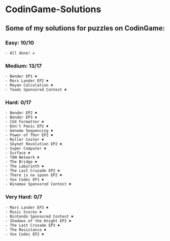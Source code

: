 ﻿# CodinGame-Solutions
## Some of my solutions for puzzles on CodinGame:

### Easy: 10/10
	- All done! ✔
	
### Medium: 13/17
	- Bender EP1 ✖
	- Mars Lander EP2 ✖
	- Mayan Calculation ✖
	- Teads Sponsored Contest ✖

### Hard: 0/17
	- Bender EP2 ✖
	- Bender EP3 ✖
	- CGX Formatter ✖
	- Don't Panic EP2 ✖
	- Genome Sequencing ✖
	- Power of Thor EP2 ✖
	- Roller Coster ✖
	- Skynet Revolution EP2 ✖
	- Super Computer ✖
	- Surface ✖
	- TAN Network ✖
	- The Bridge ✖
	- The Labyrinth ✖
	- The Last Crusade EP2 ✖
	- There is no spoon EP2 ✖
	- Vox Codei EP1 ✖
	- Winamax Sponsored Contest ✖

### Very Hard: 0/7
	- Mars Lander EP3 ✖
	- Music Scores ✖
	- Nintendo Sponsored Contest ✖
	- Shadows of the Knight EP2 ✖
	- The Last Crusade EP3 ✖
	- The Resistance ✖
	- Vox Codei EP2 ✖
